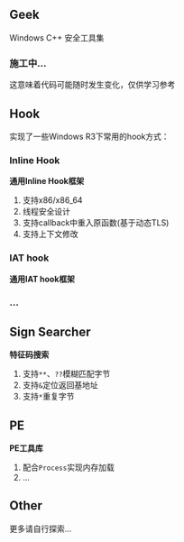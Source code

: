 ## Geek
Windows C++ 安全工具集

### 施工中...
这意味着代码可能随时发生变化，仅供学习参考

## Hook
实现了一些Windows R3下常用的hook方式：
### Inline Hook
**通用Inline Hook框架**
1. 支持x86/x86_64
2. 线程安全设计
3. 支持callback中重入原函数(基于动态TLS)
4. 支持上下文修改

### IAT hook
**通用IAT hook框架**

### ...

## Sign Searcher
**特征码搜索**
1. 支持`**`、`??`模糊匹配字节
2. 支持`&`定位返回基地址
3. 支持`*`重复字节

## PE
**PE工具库**
1. 配合`Process`实现内存加载
2. ...

## Other
更多请自行探索...